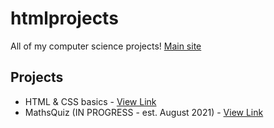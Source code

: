 # htmlprojects
All of my computer science projects! [Main site](https://danishsite.theworkpc.com/htmlprojects)

## Projects
- HTML & CSS basics - [View Link](https://danishsite.theworkpc.com/htmlprojects/htmlncss-basics/index.html)
- MathsQuiz (IN PROGRESS - est. August 2021) - [View Link](https://danishsite.theworkpc.com/htmlprojects/htmlncss-basics/index.html)
